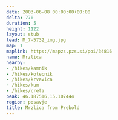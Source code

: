 ```yaml
---
date: 2003-06-08 00:00:00+00:00
delta: 770
duration: 5
height: 1122
layout: stub
lead: M_7-5732_img.jpg
map: 1
maplink: https://mapzs.pzs.si/poi/34816
name: Mrzlica
nearby:
- /hikes/kamnik
- /hikes/kotecnik
- /hikes/krvavica
- /hikes/kum
- /hikes/creta
peak: 46.187516,15.107444
region: posavje
title: Mrzlica from Prebold
---
```

